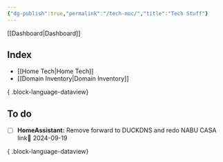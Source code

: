 ```yaml
---
{"dg-publish":true,"permalink":"/tech-moc/","title":"Tech Stuff"}
---
```


[[Dashboard\|Dashboard]]
## Index

- [[Home Tech\|Home Tech]]
- [[Domain Inventory\|Domain Inventory]]

{ .block-language-dataview}

## To do

- [ ] **HomeAssistant:** Remove forward to DUCKDNS and redo NABU CASA link📅 2024-09-19

{ .block-language-dataview}
